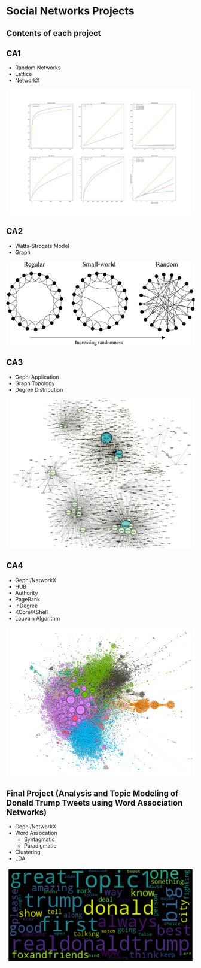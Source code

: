 # Social Networks Projects
 Contents of each project
 ----------
## CA1 
- Random Networks
- Lattice
- NetworkX

![This is an image](/Images/CA1.png)

## CA2
- Watts-Strogats Model
- Graph
   
![This is an image](/Images/CA2.png)

## CA3
- Gephi Application
- Graph Topology
- Degree Distribution
 
![This is an image](/Images/CA3.png)

 ## CA4
 - Gephi/NetworkX
 - HUB
 - Authority
 - PageRank
 - InDegree
 - KCore/KShell
 - Louvain Algorithm
 
![This is an image](/Images/CA4.png)

 ## Final Project (Analysis and Topic Modeling of Donald Trump Tweets using Word Association Networks)
 - Gephi/NetworkX
 - Word Assocation
    - Syntagmatic
    - Paradigmatic
 - Clustering
 - LDA
 
![This is an image](/Images/FINAL.png)
